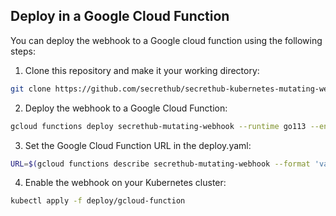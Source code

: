 ## Deploy in a Google Cloud Function

You can deploy the webhook to a Google cloud function using the following steps:

1. Clone this repository and make it your working directory:
```sh
git clone https://github.com/secrethub/secrethub-kubernetes-mutating-webhook.git && cd secrethub-kubernetes-mutating-webhook
```

2. Deploy the webhook to a Google Cloud Function:
```sh
gcloud functions deploy secrethub-mutating-webhook --runtime go113 --entry-point F --trigger-http
```

3. Set the Google Cloud Function URL in the deploy.yaml:
```sh
URL=$(gcloud functions describe secrethub-mutating-webhook --format 'value(httpsTrigger.url)') sed -i "s|YOUR_CLOUD_FUNCTION_URL|$URL|" deploy/gcloud-function/config.yaml
```

4. Enable the webhook on your Kubernetes cluster:
```sh
kubectl apply -f deploy/gcloud-function
```
